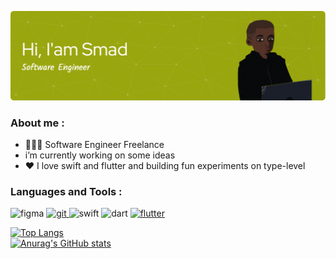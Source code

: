 ![Header](./github-header-image.png)

<h3 align="left">About me :</h3>

-  👨🏽‍💻 Software Engineer Freelance 
-  i’m currently working on some ideas
- ❤️ I love swift and flutter and building fun experiments on type-level
<h3 align="left">Languages and Tools :</h3>
<p align="left">  <img src="https://www.vectorlogo.zone/logos/figma/figma-icon.svg" alt="figma" width="40" height="40"/> </a>  <a href="https://git-scm.com/" target="_blank"> <img src="https://www.vectorlogo.zone/logos/git-scm/git-scm-icon.svg" alt="git" width="40" height="40"/> </a>    <img src="https://www.vectorlogo.zone/logos/swift/swift-icon.svg" alt="swift" height="40" width"40">  <img src="https://www.vectorlogo.zone/logos/dartlang/dartlang-icon.svg" alt="dart" height="40" width"40">  <a href="https://flutter.dev" target="_blank"> <img src="https://www.vectorlogo.zone/logos/flutterio/flutterio-icon.svg" alt="flutter" width="40" height="40"/>  </a>  </p> 

[![Top Langs](https://github-readme-stats.vercel.app/api/top-langs/?username=mooosmad&layout=compact&theme=merko)](https://github.com/&theme=merko/github-readme-stats)
<br>
[![Anurag's GitHub stats](https://github-readme-stats.vercel.app/api?username=mooosmad&theme=merko&show_icons=true)](https://github.com/mooosmad/github-readme-stats)

